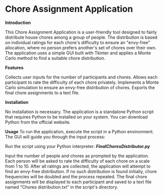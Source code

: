 # Chore Assignment Application



**Introduction**

This Chore Assignment Application is a user-friendly tool designed to fairly distribute house chores among a group of people. The distribution is based on individual ratings for each chore's difficulty to ensure an "envy-free" allocation, where no person prefers another's set of chores over their own. The application uses a simple GUI built with Tkinter and applies a Monte Carlo method to find a suitable chore distribution.

**Features**

Collects user inputs for the number of participants and chores.
Allows each participant to rate the difficulty of each chore privately.
Implements a Monte Carlo simulation to ensure an envy-free distribution of chores.
Exports the final chore assignments to a text file.

**Installation**

No installation is necessary. The application is a standalone Python script that requires Python to be installed on your system. You can download Python from the official website.

**Usage**
To run the application, execute the script in a Python environment. The GUI will guide you through the input process:

Run the script using your Python interpreter:
**_FinalChoresDistributor.py_**

Input the number of people and chores as prompted by the application.
Each person will be asked to rate the difficulty of each chore on a scale from 1 to 10.
After all ratings are collected, the application will attempt to find an envy-free distribution.
If no such distribution is found initially, chore frequencies will be doubled and the process repeated.
The final chore assignments will be displayed to each participant and saved to a text file named "Chores distribution.txt" in the script's directory.
